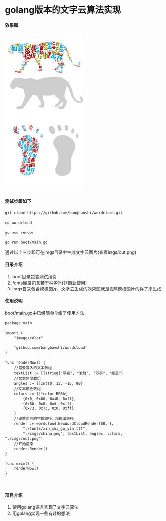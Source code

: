 # golang版本的文字云算法实现

#### 效果图

<img width="50%" src="/imgs/template.png"/>
<img width="50%" src="/imgs/template2.png"/>

#### 测试步骤如下

````
git clone https://github.com/bangbaoshi/wordcloud.git

cd wordcloud

go mod vendor

go run boot/main.go

````
通过以上三步即可在imgs目录中生成文字云图片(查看imgs/out.png)

#### 目录介绍

1. boot目录包含测试用例
2. fonts目录包含若干种字体(非商业使用)
3. imgs目录包含模板图片，文字云生成的效果图就是按照模板图片的样子来生成

#### 使用说明

boot/main.go中已经简单介绍了使用方法
```
package main

import (
	"image/color"

	"github.com/bangbaoshi/wordcloud"
)

func renderNow() {
	//需要写入的文本数组
	textList := []string{"恭喜", "发财", "万事", "如意"}
	//文本角度数组
	angles := []int{0, 15, -15, 90}
	//文本颜色数组
	colors := []*color.RGBA{
		{0x0, 0x60, 0x30, 0xff},
		{0x60, 0x0, 0x0, 0xff},
		{0x73, 0x73, 0x0, 0xff},
	}
	//设置对应的字体路径，和输出路径
	render := wordcloud.NewWordCloudRender(60, 8,
		"./fonts/xin_shi_gu_yin.ttf",
		"./imgs/china.png", textList, angles, colors, "./imgs/out.png")
	//开始渲染
	render.Render()
}

func main() {
	renderNow()
}



```

#### 项目介绍
1. 使用golang语言实现了文字云算法
2. 用golang实现一些有趣的想法
